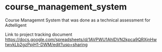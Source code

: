 # course_management_system
Course Managemnt System that was done as a technical assessment for Adtelligent 

Link to project tracking document https://docs.google.com/spreadsheets/d/1AVPWU1AhlDVN2kpca9QRXjnHwtwvkLb2gzPpjH1-DWM/edit?usp=sharing
